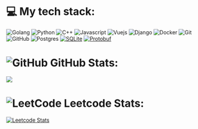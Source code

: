 # 💻 My tech stack:
![Golang](https://img.shields.io/badge/-golang-00ADD8?style=for-the-badge&logo=go&logoColor=white) ![Python](https://img.shields.io/badge/Python-3670A0.svg?style=for-the-badge&logo=python&logoColor=ffdd54) ![C++](https://img.shields.io/badge/-C++-blue?style=for-the-badge&logo=cplusplus) ![Javascript](https://img.shields.io/badge/Javascript-%23323330.svg?style=for-the-badge&logo=javascript&logoColor=F7DF1E) ![Vuejs](https://img.shields.io/badge/Vuejs-35495E.svg?style=for-the-badge&logo=vuedotjs&logoColor=4FC08D) ![Django](https://img.shields.io/badge/Django-092E20.svg?style=for-the-badge&logo=django&logoColor=green) ![Docker](https://img.shields.io/badge/-Docker-257bd6?style=for-the-badge&logo=docker&logoColor=white) ![Git](https://img.shields.io/badge/Git-%23F05033.svg?style=for-the-badge&logo=git&logoColor=white) ![GitHub](https://img.shields.io/badge/-GitHub-%23323330?style=for-the-badge&logo=github) ![Postgres](https://img.shields.io/badge/postgres-316192.svg?style=for-the-badge&logo=postgresql&logoColor=white) [![SQLite](https://img.shields.io/badge/SQLite-%2307405e.svg?style=for-the-badge&logo=sqlite&logoColor=white)](#) [![Protobuf](https://img.shields.io/badge/Protobuf-%2307405e.svg?style=for-the-badge&logo=protobuf&logoColor=white)](#)
# ![GitHub](https://img.shields.io/badge/-%23323330?style=for-the-badge&logo=github) GitHub Stats:
![](https://github-readme-stats.vercel.app/api/top-langs/?username=AnikinSimon&theme=vue-dark&hide_border=false&include_all_commits=true&count_private=true&layout=compact)
# ![LeetCode](https://img.shields.io/badge/-000000?style=for-the-badge&logo=LeetCode&logoColor=#d16c06) Leetcode Stats:
[![Leetcode Stats](https://leetcard.jacoblin.cool/AnikinSimon)](https://leetcode.com/AnikinSimon)
